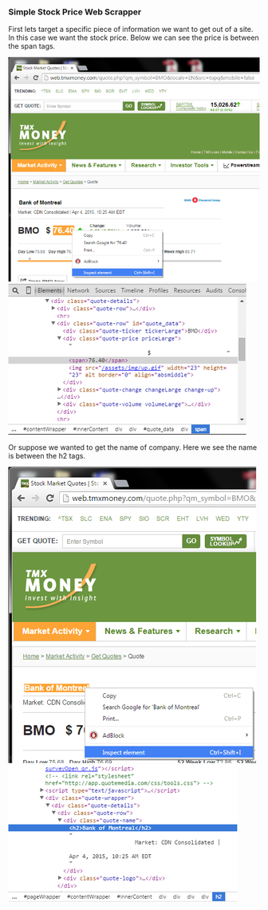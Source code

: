 ### Simple Stock Price Web Scrapper

First lets target a specific piece of information we want to get out of a site. In this case we want the stock price. Below we can see the price is between the span tags. 

![Alt text](https://github.com/InderPabla/Projects/blob/master/Web%20Scrapper%20-%20Stocks/Images/1.png "Optional Title")
![Alt text](https://github.com/InderPabla/Projects/blob/master/Web%20Scrapper%20-%20Stocks/Images/2.PNG "Optional Title")

Or suppose we wanted to get the name of company. Here we see the name is between the h2 tags. 

![Alt text](https://github.com/InderPabla/Projects/blob/master/Web%20Scrapper%20-%20Stocks/Images/3.png "Optional Title")
![Alt text](https://github.com/InderPabla/Projects/blob/master/Web%20Scrapper%20-%20Stocks/Images/4.PNG "Optional Title")
